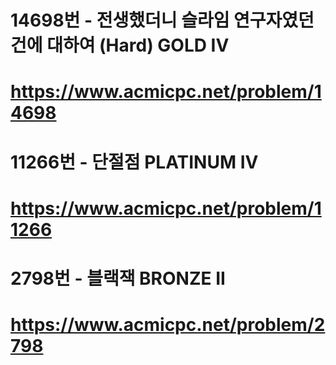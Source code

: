 # 14698번 - 전생했더니 슬라임 연구자였던 건에 대하여 (Hard) GOLD IV
# https://www.acmicpc.net/problem/14698

# 11266번 - 단절점 PLATINUM IV
# https://www.acmicpc.net/problem/11266

# 2798번 - 블랙잭 BRONZE II
# https://www.acmicpc.net/problem/2798